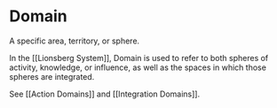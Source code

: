 # Domain
A specific area, territory, or sphere. 

In the [[Lionsberg System]], Domain is used to refer to both spheres of activity, knowledge, or influence, as well as the spaces in which those spheres are integrated. 

See [[Action Domains]] and [[Integration Domains]]. 